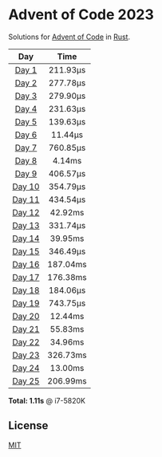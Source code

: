 # Advent of Code 2023
Solutions for [Advent of Code](https://adventofcode.com/) in [Rust](https://www.rust-lang.org/).

| Day | Time |
| :---: | :---: |
| [Day 1](./src/bin/01.rs) | 211.93µs |
| [Day 2](./src/bin/02.rs) | 277.78µs |
| [Day 3](./src/bin/03.rs) | 279.90µs |
| [Day 4](./src/bin/04.rs) | 231.63µs |
| [Day 5](./src/bin/05.rs) | 139.63µs |
| [Day 6](./src/bin/06.rs) | 11.44µs |
| [Day 7](./src/bin/07.rs) | 760.85µs |
| [Day 8](./src/bin/08.rs) | 4.14ms |
| [Day 9](./src/bin/09.rs) | 406.57µs |
| [Day 10](./src/bin/10.rs) | 354.79µs |
| [Day 11](./src/bin/11.rs) | 434.54µs |
| [Day 12](./src/bin/12.rs) | 42.92ms |
| [Day 13](./src/bin/13.rs) | 331.74µs |
| [Day 14](./src/bin/14.rs) | 39.95ms |
| [Day 15](./src/bin/15.rs) | 346.49µs |
| [Day 16](./src/bin/16.rs) | 187.04ms |
| [Day 17](./src/bin/17.rs) | 176.38ms |
| [Day 18](./src/bin/18.rs) | 184.06µs |
| [Day 19](./src/bin/19.rs) | 743.75µs |
| [Day 20](./src/bin/20.rs) | 12.44ms |
| [Day 21](./src/bin/21.rs) | 55.83ms |
| [Day 22](./src/bin/22.rs) | 34.96ms |
| [Day 23](./src/bin/23.rs) | 326.73ms |
| [Day 24](./src/bin/24.rs) | 13.00ms |
| [Day 25](./src/bin/25.rs) | 206.99ms |

**Total: 1.11s** @ i7-5820K

## License
[MIT](LICENSE)
